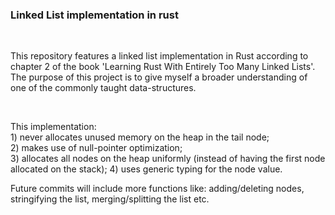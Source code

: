 ### Linked List implementation in rust<br>

<br>

<p>This repository features a linked list implementation in Rust according to chapter 2 of the book 'Learning Rust With Entirely Too Many Linked Lists'. The purpose of this project is to give myself a broader understanding of one of the commonly taught data-structures. </p>

<br>

<p>This implementation: <br>
1) never allocates unused memory on the heap in the tail node;<br>
2) makes use of null-pointer optimization;<br>
3) allocates all nodes on the heap uniformly (instead of having the first node allocated on the stack);
4) uses generic typing for the node value.</p>

</p>
Future commits will include more functions like: adding/deleting nodes, stringifying the list, merging/splitting the list etc.
<p>

